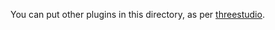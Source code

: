 You can put other plugins in this directory, as per [threestudio](https://github.com/threestudio-project/threestudio).
